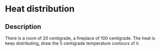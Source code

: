 Heat distribution
====

Description
----
There is a room of 20 centigrade, a fireplace of 100 centigrade. The heat is keep distributing, draw the 5 centigrade temperature contours of it.


